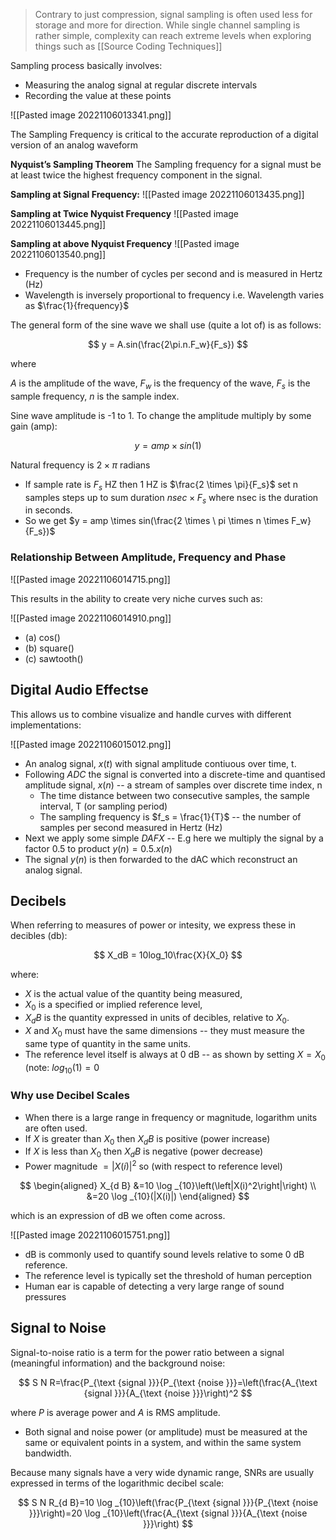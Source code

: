 > Contrary to just compression, signal sampling is often used less for storage and more for direction. While single channel sampling is rather simple, complexity can reach extreme levels when exploring things such as [[Source Coding Techniques]]

Sampling process basically involves: 
* Measuring the analog signal at regular discrete intervals 
* Recording the value at these points


![[Pasted image 20221106013341.png]]

The Sampling Frequency is critical to the accurate reproduction of a digital version of an analog waveform

**Nyquist’s Sampling Theorem**
The Sampling frequency for a signal must be at least twice the highest frequency component in the signal.

**Sampling at Signal Frequency:**
![[Pasted image 20221106013435.png]]

**Sampling at Twice Nyquist Frequency**
![[Pasted image 20221106013445.png]]

**Sampling at above Nyquist Frequency**
![[Pasted image 20221106013540.png]]

* Frequency is the number of cycles per second and is measured in Hertz (Hz)
* Wavelength is inversely proportional to frequency i.e. Wavelength varies as $\frac{1}{frequency}$

The general form of the sine wave we shall use (quite a lot of) is as follows:

$$
y = A.sin(\frac{2\pi.n.F_w}{F_s})
$$

where

$A$ is the amplitude of the wave, $F_w$ is the frequency of the wave, $F_s$ is the sample frequency, $n$ is the sample index.

Sine wave amplitude is -1 to 1. To change the amplitude multiply by some gain (amp):

$$
y = amp \times sin(1)
$$

Natural frequency is $2 \times \pi$ radians

* If sample rate is $F_s$ HZ then 1 HZ is $\frac{2 \times \pi}{F_s}$ set n samples steps up to sum duration $nsec \times F_s$ where nsec is the duration in seconds.
* So we get $y = amp \times sin(\frac{2 \times \ pi \times n \times F_w}{F_s})$

### Relationship Between Amplitude, Frequency and Phase
![[Pasted image 20221106014715.png]]

This results in the ability to create very niche curves such as:

![[Pasted image 20221106014910.png]]

* (a) cos()
* (b) square()
* (c) sawtooth()

## Digital Audio Effectse

This allows us to combine visualize and handle curves with different implementations:

![[Pasted image 20221106015012.png]]

* An analog signal, $x(t)$ with signal amplitude contiuous over time, t.
* Following $ADC$ the signal is converted into a discrete-time and quantised amplitude signal, $x(n)$ -- a stream of samples over discrete time index, n
	* The time distance between two consecutive samples, the sample interval, T (or sampling period)
	* The sampling frequency is $f_s = \frac{1}{T}$ -- the number of samples per second measured in Hertz (Hz)
* Next we apply some simple $DAFX$ -- E.g here we multiply the signal by a factor 0.5 to product $y(n) = 0.5.x(n)$
* The signal $y(n)$ is then forwarded to the dAC which reconstruct an analog signal.

## Decibels

When referring to measures of power or intesity, we express these in decibles (db):

$$
X_dB = 10log_10\frac{X}{X_0}
$$

where:
* $X$ is the actual value of the quantity being measured,
* $X_0$ is a specified or implied reference level,
* $X_dB$ is the quantity expressed in units of decibles, relative to $X_0$.
* $X$ and $X_0$ must have the same dimensions -- they must measure the same type of quantity in the same units.
* The reference level itself is always at 0 dB -- as shown by setting $X = X_0$ (note: $log_{10}(1) =0$

### Why use Decibel Scales

* When there is a large range in frequency or magnitude, logarithm units are often used.
* If $X$ is greater than $X_0$ then $X_dB$ is positive (power increase)
* If $X$ is less than $X_0$ then $X_dB$ is negative (power decrease)
* Power magnitude $= |X(i)|^2$ so (with respect to reference level)

$$
\begin{aligned}
X_{d B} &=10 \log _{10}\left(\left|X(i)^2\right|\right) \\
&=20 \log _{10}(|X(i)|)
\end{aligned}
$$

which is an expression of dB we often come across.

![[Pasted image 20221106015751.png]]

* dB is commonly used to quantify sound levels relative to some 0 dB reference.
* The reference level is typically set the threshold of human perception
* Human ear is capable of detecting a very large range of sound pressures

## Signal to Noise

Signal-to-noise ratio is a term for the power ratio between a signal (meaningful information) and the background noise:

$$
S N R=\frac{P_{\text {signal }}}{P_{\text {noise }}}=\left(\frac{A_{\text {signal }}}{A_{\text {noise }}}\right)^2
$$

where $P$ is average power and $A$ is RMS amplitude.

* Both signal and noise power (or amplitude) must be measured at the same or equivalent points in a system, and within the same system bandwidth.

Because many signals have a very wide dynamic range, SNRs are usually expressed in terms of the logarithmic decibel scale:

$$
S N R_{d B}=10 \log _{10}\left(\frac{P_{\text {signal }}}{P_{\text {noise }}}\right)=20 \log _{10}\left(\frac{A_{\text {signal }}}{A_{\text {noise }}}\right)
$$
